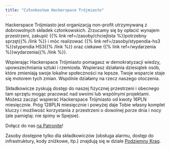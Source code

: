 ```yaml
---
title: "Członkostwo Hackerspace Trójmiasto"
---
```


Hackerspace Trójmiasto jest organizacją non-profit utrzymywaną z dobrowolnych składek członkowskich. Zrzucamy się by opłacić wynajem przestrzeni, zakupić {{% link ref=/zasoby/chciejlista %}}potrzebny sprzęt{{% /link %}} i móc realizować {{% link ref=/zasoby/stypendia-hs3 %}}stypendia HS3{{% /link %}} oraz ciekawe {{% link ref=/wydarzenia %}}wydarzenia{{% /link %}}.

Wspierając Hackerspace Trójmiasto pomagasz w demokratyzacji wiedzy, upowszechniania sztuki i rzemiosła. Wspierasz działania dziesiątek osób, które zmieniają swoje lokalne społeczności na lepsze. Twoje wsparcie staje się motorem tych zmian. Wspólnie działamy na rzecz naszego otoczenia.

Składkowicze zyskują dostęp do naszej fizycznej przestrzeni i obecnego tam sprzętu mogąc pracować nad swoimi lub wspólnymi projektami. Możesz zacząć wspierać Hackerspace Trójmiasto od kwoty 16PLN miesięcznie. Próg 128PLN miesięcznie i powyżej daje Tobie własny komplet kluczy i możliwość korzystania z przestrzeni o dowolnej porze dnia i nocy (ale pamiętaj: nie śpimy w Spejsie).

Dołącz do nas [na Patronite](https://patronite.pl/hs3)!

Zasoby dostępne tylko dla składkowiczów (obsługa alarmu, dostęp do infrastruktury, kody zniżkowe, itp.) znajdują się w dziale [Podziemny Krąg](https://github.com/hs3city/podziemny_krag).
